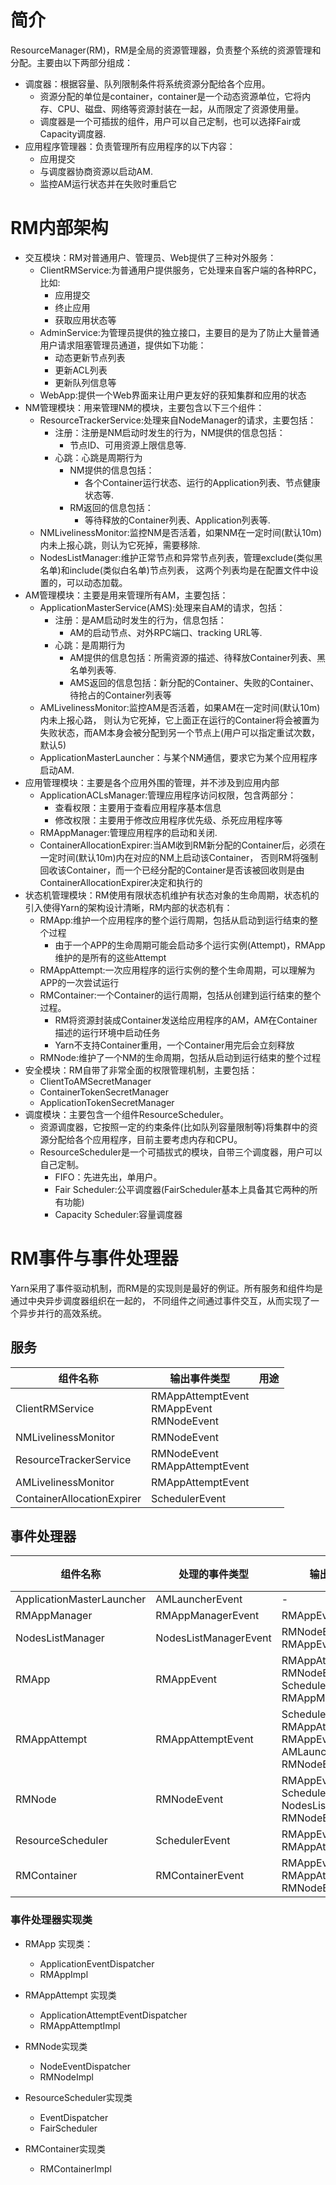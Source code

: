
# 简介

ResourceManager(RM)，RM是全局的资源管理器，负责整个系统的资源管理和分配。主要由以下两部分组成：

- 调度器：根据容量、队列限制条件将系统资源分配给各个应用。
  - 资源分配的单位是container，container是一个动态资源单位，它将内存、CPU、磁盘、网络等资源封装在一起，从而限定了资源使用量。
  - 调度器是一个可插拔的组件，用户可以自己定制，也可以选择Fair或Capacity调度器.
- 应用程序管理器：负责管理所有应用程序的以下内容：
  -  应用提交
  -  与调度器协商资源以启动AM.
  -  监控AM运行状态并在失败时重启它 


# RM内部架构 

- 交互模块：RM对普通用户、管理员、Web提供了三种对外服务：
  - ClientRMService:为普通用户提供服务，它处理来自客户端的各种RPC，比如:
    - 应用提交
    - 终止应用
    - 获取应用状态等
  - AdminService:为管理员提供的独立接口，主要目的是为了防止大量普通用户请求阻塞管理员通道，提供如下功能：
    - 动态更新节点列表
    - 更新ACL列表
    - 更新队列信息等
  - WebApp:提供一个Web界面来让用户更友好的获知集群和应用的状态 
- NM管理模块：用来管理NM的模块，主要包含以下三个组件： 
  - ResourceTrackerService:处理来自NodeManager的请求，主要包括：
    - 注册：注册是NM启动时发生的行为，NM提供的信息包括：
      - 节点ID、可用资源上限信息等. 
    - 心跳：心跳是周期行为
      - NM提供的信息包括：
        - 各个Container运行状态、运行的Application列表、节点健康状态等.
      - RM返回的信息包括：
        - 等待释放的Container列表、Application列表等.
  - NMLivelinessMonitor:监控NM是否活着，如果NM在一定时间(默认10m)内未上报心跳，则认为它死掉，需要移除.
  - NodesListManager:维护正常节点和异常节点列表，管理exclude(类似黑名单)和include(类似白名单)节点列表，
    这两个列表均是在配置文件中设置的，可以动态加载。
- AM管理模块：主要是用来管理所有AM，主要包括：
  - ApplicationMasterService(AMS):处理来自AM的请求，包括：
    - 注册：是AM启动时发生的行为，信息包括：
      - AM的启动节点、对外RPC端口、tracking URL等.
    - 心跳：是周期行为
      - AM提供的信息包括：所需资源的描述、待释放Container列表、黑名单列表等.
      - AMS返回的信息包括：新分配的Container、失败的Container、待抢占的Container列表等
  - AMLivelinessMonitor:监控AM是否活着，如果AM在一定时间(默认10m)内未上报心路，
    则认为它死掉，它上面正在运行的Container将会被置为失败状态，而AM本身会被分配到另一个节点上(用户可以指定重试次数，默认5)
  - ApplicationMasterLauncher：与某个NM通信，要求它为某个应用程序启动AM.
- 应用管理模块：主要是各个应用外围的管理，并不涉及到应用内部
  - ApplicationACLsManager:管理应用程序访问权限，包含两部分：
    - 查看权限：主要用于查看应用程序基本信息
    - 修改权限：主要用于修改应用程序优先级、杀死应用程序等
  - RMAppManager:管理应用程序的启动和关闭.
  - ContainerAllocationExpirer:当AM收到RM新分配的Container后，必须在一定时间(默认10m)内在对应的NM上启动该Container，
    否则RM将强制回收该Container，而一个已经分配的Container是否该被回收则是由ContainerAllocationExpirer决定和执行的
- 状态机管理模块：RM使用有限状态机维护有状态对象的生命周期，状态机的引入使得Yarn的架构设计清晰，RM内部的状态机有：
  - RMApp:维护一个应用程序的整个运行周期，包括从启动到运行结束的整个过程
    - 由于一个APP的生命周期可能会启动多个运行实例(Attempt)，RMApp维护的是所有的这些Attempt 
  - RMAppAttempt:一次应用程序的运行实例的整个生命周期，可以理解为APP的一次尝试运行 
  - RMContainer:一个Container的运行周期，包括从创建到运行结束的整个过程。
    - RM将资源封装成Container发送给应用程序的AM，AM在Container描述的运行环境中启动任务
    - Yarn不支持Container重用，一个Container用完后会立刻释放 
  - RMNode:维护了一个NM的生命周期，包括从启动到运行结束的整个过程 
- 安全模块：RM自带了非常全面的权限管理机制，主要包括：
  - ClientToAMSecretManager
  - ContainerTokenSecretManager 
  - ApplicationTokenSecretManager 
- 调度模块：主要包含一个组件ResourceScheduler。 
  - 资源调度器，它按照一定的约束条件(比如队列容量限制等)将集群中的资源分配给各个应用程序，目前主要考虑内存和CPU。
  - ResourceScheduler是一个可插拔式的模块，自带三个调度器，用户可以自己定制。
    - FIFO：先进先出，单用户。
    - Fair Scheduler:公平调度器(FairScheduler基本上具备其它两种的所有功能)
    - Capacity Scheduler:容量调度器

# RM事件与事件处理器 

Yarn采用了事件驱动机制，而RM是的实现则是最好的例证。所有服务和组件均是通过中央异步调度器组织在一起的，
不同组件之间通过事件交互，从而实现了一个异步并行的高效系统。

## 服务

|组件名称 | 输出事件类型| 用途 |
|-----|------|-------|
| ClientRMService | RMAppAttemptEvent <br> RMAppEvent <br>  RMNodeEvent | | 
| NMLivelinessMonitor | RMNodeEvent | |
| ResourceTrackerService | RMNodeEvent <br> RMAppAttemptEvent |  |
| AMLivelinessMonitor | RMAppAttemptEvent | |
| ContainerAllocationExpirer | SchedulerEvent | |


## 事件处理器

|组件名称 | 处理的事件类型 | 输出事件类型 | 用途 |
|-----|------|-------|-------|
| ApplicationMasterLauncher | AMLauncherEvent | -  | |
| RMAppManager | RMAppManagerEvent | RMAppEvent | | 
| NodesListManager | NodesListManagerEvent | RMNodeEvent <br> RMAppEvent | |
| RMApp | RMAppEvent | RMAppAttemptEvent <br> RMNodeEvent <br> SchedulerEvent <br> RMAppManagerEvent | |
| RMAppAttempt | RMAppAttemptEvent | SchedulerEvent <br> RMAppAttemptEvent <br> RMAppEvent <br> AMLauncherEvent <br> RMNodeEvent | |
| RMNode | RMNodeEvent | RMAppEvent <br> SchedulerEvent <br> NodesListManagerEvent <br> RMNodeEvent | |
| ResourceScheduler | SchedulerEvent | RMAppEvent <br> RMAppAttemptEvent | |
| RMContainer |  RMContainerEvent | RMAppEvent <br> RMAppAttemptEvent <br> RMNodeEvent | |

### 事件处理器实现类

- RMApp 实现类：
  - ApplicationEventDispatcher 
  - RMAppImpl

- RMAppAttempt 实现类
  - ApplicationAttemptEventDispatcher 
  - RMAppAttemptImpl 

- RMNode实现类
  - NodeEventDispatcher 
  - RMNodeImpl 
  
- ResourceScheduler实现类
  - EventDispatcher 
  - FairScheduler 

- RMContainer实现类
  - RMContainerImpl 

